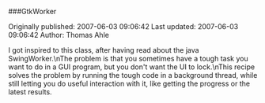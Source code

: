 ###GtkWorker

Originally published: 2007-06-03 09:06:42
Last updated: 2007-06-03 09:06:42
Author: Thomas Ahle

I got inspired to this class, after having read about the java SwingWorker.\nThe problem is that you sometimes have a tough task you want to do in a GUI program, but you don't want the UI to lock.\nThis recipe solves the problem by running the tough code in a background thread, while still letting you do useful interaction with it, like getting the progress or the latest results.